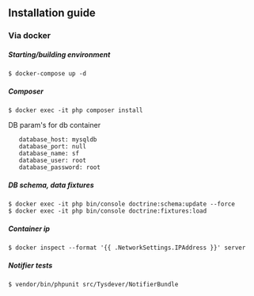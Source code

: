 ## Installation guide

### Via docker

##### Starting/building environment
```
$ docker-compose up -d
```

##### Composer

```
$ docker exec -it php composer install
```
DB param's for db container
```
   database_host: mysqldb
   database_port: null
   database_name: sf
   database_user: root
   database_password: root
```

##### DB schema, data fixtures
```
$ docker exec -it php bin/console doctrine:schema:update --force
$ docker exec -it php bin/console doctrine:fixtures:load
```

##### Container ip
 ```
$ docker inspect --format '{{ .NetworkSettings.IPAddress }}' server
```

##### Notifier tests
```
$ vendor/bin/phpunit src/Tysdever/NotifierBundle 
```